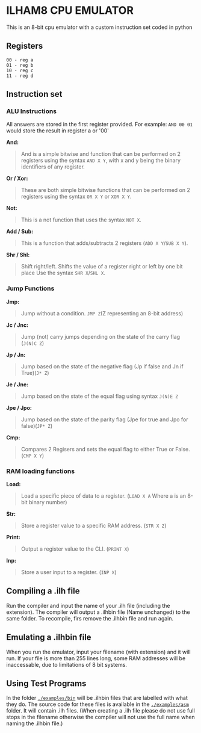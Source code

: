 # ILHAM8 CPU EMULATOR

This is an 8-bit cpu emulator with a custom instruction set
coded in python

## Registers 
```
00 - reg a
01 - reg b
10 - reg c
11 - reg d
```

## Instruction set
### ALU Instructions
All answers are stored in the first register provided.
For example: `AND 00 01` would store the result in register a or '00'

**And:**

> And is a simple bitwise and function that can be performed on 2 registers
> using the syntax `AND X Y`, with x and y being the binary identifiers of 
> any register.

**Or / Xor:**

> These are both simple bitwise functions that can be performed on 2 registers using 
> the syntax `OR X Y` or `XOR X Y`.

**Not:**

> This is a not function that uses the syntax `NOT X`.

**Add / Sub:**

> This is a function that adds/subtracts 2 registers (`ADD X Y`/`SUB X Y`).

**Shr / Shl:**

> Shift right/left. Shifts the value of a register right or left by one bit place Use the syntax `SHR X`/`SHL X`.

### Jump Functions

**Jmp:**

> Jump without a condition. `JMP Z`(Z representing an 8-bit address)

**Jc / Jnc:**

> Jump (not) carry jumps depending on the state of the carry flag (`J(N)C Z`)

**Jp / Jn:**

> Jump based on the state of the negative flag (Jp if false and Jn if True)(`J* Z`)

**Je / Jne:**

> Jump based on the state of the equal flag using syntax `J(N)E Z`

**Jpe / Jpo:**

> Jump based on the state of the parity flag (Jpe for true and Jpo for false)(`JP* Z`)

**Cmp:**

> Compares 2 Regisers and sets the equal flag to either True or False. (`CMP X Y`)

### RAM loading functions

**Load:**

> Load a specific piece of data to a register. (`LOAD X A` Where a is an 8-bit binary number)

**Str:**

> Store a register value to a specific RAM address. (`STR X Z`)

**Print:**

> Output a register value to the CLI. (`PRINT X`)

**Inp:**

> Store a user input to a register. (`INP X`)

## Compiling a .ilh file

Run the compiler and input the name of your .ilh file (including the extension).
The compiler will output a .ilhbin file (Name unchanged) to the same folder. To
recompile, firs remove the .ilhbin file and run again.

## Emulating a .ilhbin file

When you run the emulator, input your filename (with extension) and it will run. If your file is more than 255 lines long, some RAM addresses will be inaccessable, 
due to limitations of 8 bit systems.

## Using Test Programs
In the folder [`./examples/bin`](https://github.com/IlhamIbrahimli/Ilham8/tree/main/examples/bin) 
will be .ilhbin files that are labelled with what they do.
The source code for these files is available in the 
[`./examples/asm`](https://github.com/IlhamIbrahimli/Ilham8/tree/main/examples/asm)
folder. It will contain
.ilh files. (When creating a .ilh file please do not use full stops in the filename otherwise
the compiler will not use the full name when naming the .ilhbin file.)

